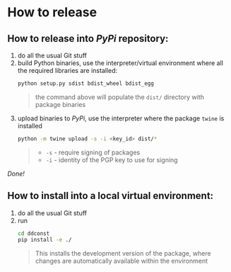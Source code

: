 # How to release

## How to release into *PyPi* repository:
1. do all the usual Git stuff
2. build Python binaries, use the interpreter/virtual environment where all the required libraries are installed:
    ```bash
    python setup.py sdist bdist_wheel bdist_egg
    ```
    > the command above will populate the `dist/` directory with package binaries
3. upload binaries to *PyPi*, use the interpreter where the package `twine` is installed
    ```bash
    python -m twine upload -s -i <key_id> dist/*
    ```
    > - `-s` - require signing of packages
    > - `-i` - identity of the PGP key to use for signing
    
*Done!*

## How to install into a local virtual environment:

1. do all the usual Git stuff
2. run 
    ```bash
    cd ddconst
    pip install -e ./
    ```
   > This installs the development version of the package, where changes are automatically available within the environment
